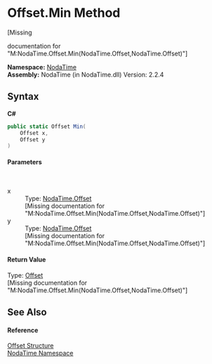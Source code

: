 # Offset.Min Method 
 

\[Missing <summary> documentation for "M:NodaTime.Offset.Min(NodaTime.Offset,NodaTime.Offset)"\]

**Namespace:**&nbsp;<a href="N_NodaTime">NodaTime</a><br />**Assembly:**&nbsp;NodaTime (in NodaTime.dll) Version: 2.2.4

## Syntax

**C#**<br />
``` C#
public static Offset Min(
	Offset x,
	Offset y
)
```


#### Parameters
&nbsp;<dl><dt>x</dt><dd>Type: <a href="T_NodaTime_Offset">NodaTime.Offset</a><br />\[Missing <param name="x"/> documentation for "M:NodaTime.Offset.Min(NodaTime.Offset,NodaTime.Offset)"\]</dd><dt>y</dt><dd>Type: <a href="T_NodaTime_Offset">NodaTime.Offset</a><br />\[Missing <param name="y"/> documentation for "M:NodaTime.Offset.Min(NodaTime.Offset,NodaTime.Offset)"\]</dd></dl>

#### Return Value
Type: <a href="T_NodaTime_Offset">Offset</a><br />\[Missing <returns> documentation for "M:NodaTime.Offset.Min(NodaTime.Offset,NodaTime.Offset)"\]

## See Also


#### Reference
<a href="T_NodaTime_Offset">Offset Structure</a><br /><a href="N_NodaTime">NodaTime Namespace</a><br />